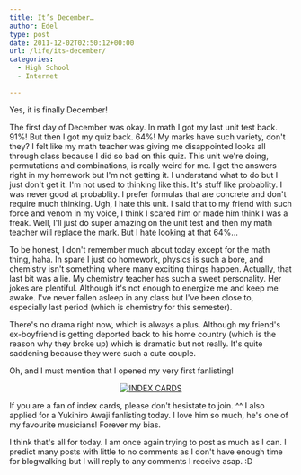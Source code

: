 ```yaml
---
title: It’s December…
author: Edel
type: post
date: 2011-12-02T02:50:12+00:00
url: /life/its-december/
categories:
  - High School
  - Internet

---
```

Yes, it is finally December!

The first day of December was okay. In math I got my last unit test back. 91%! But then I got my quiz back. 64%! My marks have such variety, don't they? I felt like my math teacher was giving me disappointed looks all through class because I did so bad on this quiz. This unit we're doing, permutations and combinations, is really weird for me. I get the answers right in my homework but I'm not getting it. I understand what to do but I just don't get it. I'm not used to thinking like this. It's stuff like probablity. I was never good at probablity. I prefer formulas that are concrete and don't require much thinking. Ugh, I hate this unit. I said that to my friend with such force and venom in my voice, I think I scared him or made him think I was a freak. Well, I'll just do super amazing on the unit test and then my math teacher will replace the mark. But I hate looking at that 64%&#8230;

To be honest, I don't remember much about today except for the math thing, haha. In spare I just do homework, physics is such a bore, and chemistry isn't something where many exciting things happen. Actually, that last bit was a lie. My chemistry teacher has such a sweet personality. Her jokes are plentiful. Although it's not enough to energize me and keep me awake. I've never fallen asleep in any class but I've been close to, especially last period (which is chemistry for this semester).

There's no drama right now, which is always a plus. Although my friend's ex-boyfriend is getting deported back to his home country (which is the reason why they broke up) which is dramatic but not really. It's quite saddening because they were such a cute couple.

Oh, and I must mention that I opened my very first fanlisting!

<p align="center">
  <a href="http://fan.mazohyst.org/icards"><img src="http://img85.imageshack.us/img85/8644/100x50.png" alt="INDEX CARDS" /></a>
</p>

If you are a fan of index cards, please don't hesistate to join. ^^ I also applied for a Yukihiro Awaji fanlisting today. I love him so much, he's one of my favourite musicians! Forever my bias.

I think that's all for today. I am once again trying to post as much as I can. I predict many posts with little to no comments as I don't have enough time for blogwalking but I will reply to any comments I receive asap. :D


